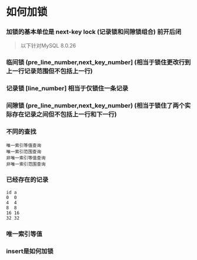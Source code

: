 # 如何加锁

### 加锁的基本单位是 next-key lock (记录锁和间隙锁组合) 前开后闭

> 以下针对MySQL 8.0.26

### 临间锁 (pre_line_number,next_key_number] (相当于锁住更改行到上一行记录范围但不包括上一行)

### 记录锁 [line_number] 相当于仅锁住一条记录

### 间隙锁 (pre_line_number,next_key_number) (相当于锁住了两个实际存在记录之间但不包括上一行和下一行)

### 不同的查找
```
唯一索引等值查询
唯一索引范围查询
非唯一索引等值查询
非唯一索引范围查询
```

### 已经存在的记录
```
id a
0  0
4  4
8  8
16 16
32 32
```

### 唯一索引等值


### insert是如何加锁